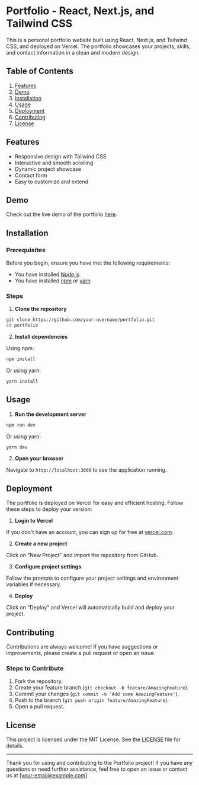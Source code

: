 # Portfolio - React, Next.js, and Tailwind CSS

This is a personal portfolio website built using React, Next.js, and Tailwind CSS, and deployed on Vercel. The portfolio showcases your projects, skills, and contact information in a clean and modern design.

## Table of Contents

1. [Features](#features)
2. [Demo](#demo)
3. [Installation](#installation)
4. [Usage](#usage)
5. [Deployment](#deployment)
6. [Contributing](#contributing)
7. [License](#license)

## Features

- Responsive design with Tailwind CSS
- Interactive and smooth scrolling
- Dynamic project showcase
- Contact form
- Easy to customize and extend

## Demo

Check out the live demo of the portfolio [here](https://your-portfolio.vercel.app).

## Installation

### Prerequisites

Before you begin, ensure you have met the following requirements:

- You have installed [Node.js](https://nodejs.org/en/download/)
- You have installed [npm](https://www.npmjs.com/get-npm) or [yarn](https://classic.yarnpkg.com/en/docs/install)

### Steps

1. **Clone the repository**

```bash
git clone https://github.com/your-username/portfolio.git
cd portfolio
```

2. **Install dependencies**

Using npm:
```bash
npm install
```

Or using yarn:
```bash
yarn install
```

## Usage

1. **Run the development server**

```bash
npm run dev
```

Or using yarn:
```bash
yarn dev
```

2. **Open your browser**

Navigate to `http://localhost:3000` to see the application running.

## Deployment

The portfolio is deployed on Vercel for easy and efficient hosting. Follow these steps to deploy your version:

1. **Login to Vercel**

If you don't have an account, you can sign up for free at [vercel.com](https://vercel.com).

2. **Create a new project**

Click on "New Project" and import the repository from GitHub.

3. **Configure project settings**

Follow the prompts to configure your project settings and environment variables if necessary.

4. **Deploy**

Click on "Deploy" and Vercel will automatically build and deploy your project. 

## Contributing

Contributions are always welcome! If you have suggestions or improvements, please create a pull request or open an issue.

### Steps to Contribute

1. Fork the repository.
2. Create your feature branch (`git checkout -b feature/AmazingFeature`).
3. Commit your changes (`git commit -m 'Add some AmazingFeature'`).
4. Push to the branch (`git push origin feature/AmazingFeature`).
5. Open a pull request.

## License

This project is licensed under the MIT License. See the [LICENSE](LICENSE) file for details.

---

Thank you for using and contributing to the Portfolio project! If you have any questions or need further assistance, feel free to open an issue or contact us at [your-email@example.com].
